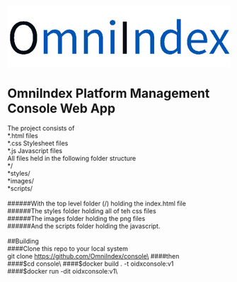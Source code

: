 ![OmniIndex Logo](web/images/OmniIndexDark.png)
# OmniIndex Platform Management Console Web App
The project consists of\
*.html files\
*.css Stylesheet files\
*.js Javascript files\
All files held in the following folder structure\
*/\
*styles/\
*images/\
*scripts/\
\
######With the top level folder (/) holding the index.html file\
######The styles folder holding all of teh css files\
######The images folder holding the png files\
######And the scripts folder holding the javascript.\
\
##Building\
####Clone this repo to your local system\
    git clone https://github.com/OmniIndex/console\
####then\
####$cd console\
####$docker build . -t oidxconsole:v1 \
####$docker run -dit oidxconsole:v1\
